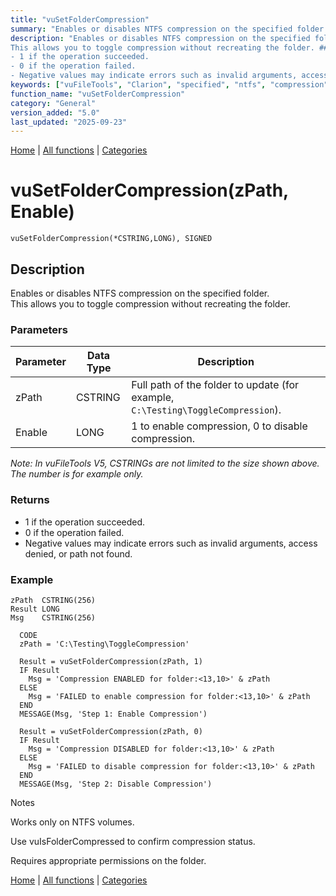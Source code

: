 ```yaml
---
title: "vuSetFolderCompression"
summary: "Enables or disables NTFS compression on the specified folder."
description: "Enables or disables NTFS compression on the specified folder.  
This allows you to toggle compression without recreating the folder. ### Parameters _Note: In vuFileTools V5, CSTRINGs are not limited to the size shown above. The number is for example only._ ### Returns
- 1 if the operation succeeded.  
- 0 if the operation failed.  
- Negative values may indicate errors such as invalid arguments, access denied, or path not found. ### Example Notes Works only on NTFS volumes. Use vuIsFolderCompressed to confirm compression status. Requires appropriate permissions on the folder. [Home](../index.md) | [All functions](index.md) | [Categories](../categories/index.md)"
keywords: ["vuFileTools", "Clarion", "specified", "ntfs", "compression", "general", "disables", "folder", "vusetfoldercompression", "Windows", "enables"]
function_name: "vuSetFolderCompression"
category: "General"
version_added: "5.0"
last_updated: "2025-09-23"
---
```


[Home](../index.md) | [All functions](index.md) | [Categories](../categories/index.md)

# vuSetFolderCompression(zPath, Enable)

```Prototype
vuSetFolderCompression(*CSTRING,LONG), SIGNED
```


## Description
Enables or disables NTFS compression on the specified folder.  
This allows you to toggle compression without recreating the folder.

### Parameters

| Parameter | Data Type | Description                                                                 |
|-----------|-----------|-----------------------------------------------------------------------------|
| zPath     | CSTRING   | Full path of the folder to update (for example, `C:\Testing\ToggleCompression`). |
| Enable    | LONG      | 1 to enable compression, 0 to disable compression.                          |

_Note: In vuFileTools V5, CSTRINGs are not limited to the size shown above. The number is for example only._

### Returns
- 1 if the operation succeeded.  
- 0 if the operation failed.  
- Negative values may indicate errors such as invalid arguments, access denied, or path not found.

### Example

```Clarion
zPath  CSTRING(256)
Result LONG
Msg    CSTRING(256)

  CODE
  zPath = 'C:\Testing\ToggleCompression'

  Result = vuSetFolderCompression(zPath, 1)
  IF Result
    Msg = 'Compression ENABLED for folder:<13,10>' & zPath
  ELSE
    Msg = 'FAILED to enable compression for folder:<13,10>' & zPath
  END
  MESSAGE(Msg, 'Step 1: Enable Compression')

  Result = vuSetFolderCompression(zPath, 0)
  IF Result
    Msg = 'Compression DISABLED for folder:<13,10>' & zPath
  ELSE
    Msg = 'FAILED to disable compression for folder:<13,10>' & zPath
  END
  MESSAGE(Msg, 'Step 2: Disable Compression')

```
Notes

Works only on NTFS volumes.

Use vuIsFolderCompressed to confirm compression status.

Requires appropriate permissions on the folder.

[Home](../index.md) | [All functions](index.md) | [Categories](../categories/index.md)
